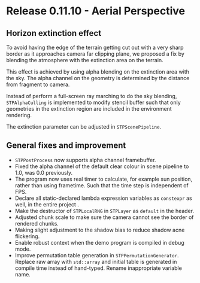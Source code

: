 # Release 0.11.10 - Aerial Perspective

## Horizon extinction effect

To avoid having the edge of the terrain getting cut out with a very sharp border as it approaches camera far clipping plane, we proposed a fix by blending the atmosphere with the extinction area on the terrain.

This effect is achieved by using alpha blending on the extinction area with the sky. The alpha channel on the geometry is determined by the distance from fragment to camera.

Instead of perform a full-screen ray marching to do the sky blending, `STPAlphaCulling` is implemented to modify stencil buffer such that only geometries in the extinction region are included in the environment rendering.

The extinction parameter can be adjusted in `STPScenePipeline`.

## General fixes and improvement

- `STPPostProcess` now supports alpha channel framebuffer.
- Fixed the alpha channel of the default clear colour in scene pipeline to 1.0, was 0.0 previously.
- The program now uses real timer to calculate, for example sun position, rather than using frametime. Such that the time step is independent of FPS.
- Declare all static-declared lambda expression variables as `constexpr` as well, in the entire project .
- Make the destructor of `STPLocalRNG` in `STPLayer` as `default` in the header.
- Adjusted chunk scale to make sure the camera cannot see the border of rendered chunks.
- Making slight adjustment to the shadow bias to reduce shadow acne flickering.
- Enable robust context when the demo program is compiled in debug mode.
- Improve permutation table generation in `STPPermutationGenerator`. Replace raw array with `std::array` and initial table is generated in compile time instead of hand-typed. Rename inappropriate variable name.
